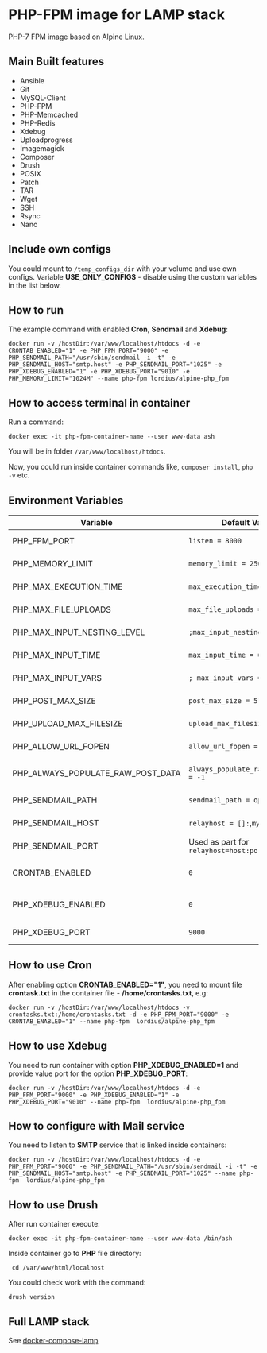 # PHP-FPM image for LAMP stack
PHP-7 FPM image based on Alpine Linux.

## Main Built features
* Ansible
* Git
* MySQL-Client
* PHP-FPM
* PHP-Memcached
* PHP-Redis
* Xdebug
* Uploadprogress
* Imagemagick
* Composer
* Drush
* POSIX
* Patch
* TAR
* Wget
* SSH
* Rsync
* Nano

## Include own configs
You could mount to `/temp_configs_dir` with your volume and use own configs. Variable **USE_ONLY_CONFIGS** - disable using the custom variables in the list below.

## How to run

The example command with enabled **Cron**, **Sendmail** and **Xdebug**:

`docker run -v /hostDir:/var/www/localhost/htdocs -d -e CRONTAB_ENABLED="1" -e PHP_FPM_PORT="9000" -e PHP_SENDMAIL_PATH="/usr/sbin/sendmail -i -t" -e PHP_SENDMAIL_HOST="smtp.host" -e PHP_SENDMAIL_PORT="1025" -e PHP_XDEBUG_ENABLED="1" -e PHP_XDEBUG_PORT="9010" -e PHP_MEMORY_LIMIT="1024M" --name php-fpm lordius/alpine-php_fpm`

## How to access terminal in container
Run a command:

`docker exec -it php-fpm-container-name --user www-data ash`

You will be in folder `/var/www/localhost/htdocs`.

Now, you could run inside container commands like, `composer install`, `php -v` etc.

## Environment Variables

| Variable                          | Default Value | Description |
| --------------------------------- | ------------- | ----------- |
| PHP_FPM_PORT                                 |   `listen = 8000`                          | Line *`listen`* in the **/etc/php7/php-fpm.conf**                            |
| PHP_MEMORY_LIMIT                             |   `memory_limit = 256M`                    | Line *`memory_limit`* in the **/etc/php7/php.ini**                           |
| PHP_MAX_EXECUTION_TIME                       |   `max_execution_time = 150`               | Line *`max_execution_time`* in the **/etc/php7/php.ini**                     |
| PHP_MAX_FILE_UPLOADS                         |   `max_file_uploads = 20`                  | Line *`max_file_uploads`* in the **/etc/php7/php.ini**                       |
| PHP_MAX_INPUT_NESTING_LEVEL                  |   `;max_input_nesting_level = 64`          | Line *`max_input_nesting_level`* in the **/etc/php7/php.ini**                |
| PHP_MAX_INPUT_TIME                           |   `max_input_time = 60`                    | Line *`max_input_time`* in the **/etc/php7/php.ini**                         |
| PHP_MAX_INPUT_VARS                           |   `; max_input_vars = 1000`                | Line *`max_input_vars`* in the **/etc/php7/php.ini**                         |
| PHP_POST_MAX_SIZE                            |   `post_max_size = 512M`                   | Line *`post_max_size`* in the **/etc/php7/php.ini**                          |
| PHP_UPLOAD_MAX_FILESIZE                      |   `upload_max_filesize = 512M`             | Line *`upload_max_filesize`* in the **/etc/php7/php.ini**                    |
| PHP_ALLOW_URL_FOPEN                          |   `allow_url_fopen = On`                   | Line *`allow_url_fopen`* in the **/etc/php7/php.ini**                        |
| PHP_ALWAYS_POPULATE_RAW_POST_DATA            |   `always_populate_raw_post_data = -1`     | Line *`always_populate_raw_post_data`* in the **/etc/php7/php.ini**          |
| PHP_SENDMAIL_PATH                            |   `sendmail_path = opensmtpd`              | Line *`sendmail_path`* in the **/etc/php7/php.ini**                          |
| PHP_SENDMAIL_HOST                            |   `relayhost = []:`,`myhostname =`         | Lines *`relayhost`*, *`myhostname`* in the **/etc/postfix/main.cf**          |
| PHP_SENDMAIL_PORT                            |   Used as part for `relayhost=host:port`   | Line *`relayhost`* in the **/etc/postfix/main.cf**                           |
| CRONTAB_ENABLED                              |   `0`                                      | Runs commands: `crontab /home/crontasks`, `/usr/sbin/crond -L 8`             |
| PHP_XDEBUG_ENABLED                           |   `0`                                      | Line `zend_extension = xdebug.so` in the **/etc/php7/conf.d/xdebug.ini**     |
| PHP_XDEBUG_PORT                              |   `9000`                                   | Line `xdebug.remote_port` in the **/etc/php7/conf.d/xdebug.ini**             |

## How to use Cron
After enabling option **CRONTAB_ENABLED="1"**, you need to mount file **crontask.txt** in the container file - **/home/crontasks.txt**, e.g:

`docker run -v /hostDir:/var/www/localhost/htdocs -v  crontasks.txt:/home/crontasks.txt -d -e PHP_FPM_PORT="9000" -e CRONTAB_ENABLED="1" --name php-fpm  lordius/alpine-php_fpm`

## How to use Xdebug
You need to run container with option **PHP_XDEBUG_ENABLED=1** and provide value port for the option **PHP_XDEBUG_PORT**:

`docker run -v /hostDir:/var/www/localhost/htdocs -d -e PHP_FPM_PORT="9000" -e PHP_XDEBUG_ENABLED="1" -e PHP_XDEBUG_PORT="9010" --name php-fpm  lordius/alpine-php_fpm`

## How to configure with Mail service
You need to listen to **SMTP** service that is linked inside containers:

`docker run -v /hostDir:/var/www/localhost/htdocs -d -e PHP_FPM_PORT="9000" -e PHP_SENDMAIL_PATH="/usr/sbin/sendmail -i -t" -e PHP_SENDMAIL_HOST="smtp.host" -e PHP_SENDMAIL_PORT="1025" --name php-fpm  lordius/alpine-php_fpm`

## How to use Drush

After run container execute:

`docker exec -it php-fpm-container-name --user www-data /bin/ash`

Inside container go to **PHP** file directory:

` cd /var/www/html/localhost`

You could check work with the command: 

`drush version`

## Full LAMP stack

See [docker-compose-lamp](https://github.com/a-kom/docker-compose-lamp)
